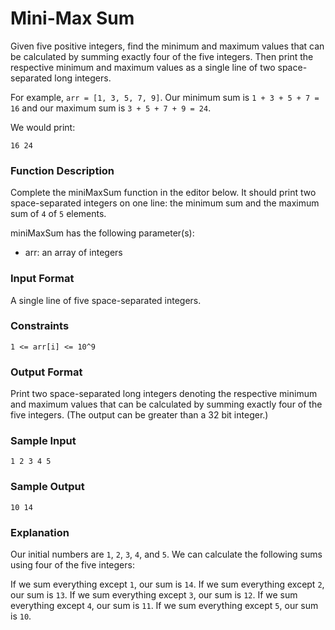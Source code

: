 # Mini-Max Sum

Given five positive integers, find the minimum and maximum values that can be calculated by summing exactly four of the five integers. Then print the respective minimum and maximum values as a single line of two space-separated long integers.

For example, `arr = [1, 3, 5, 7, 9]`. Our minimum sum is `1 + 3 + 5 + 7 = 16` and our maximum sum is `3 + 5 + 7 + 9 = 24`. 

We would print:

```
16 24
```

### Function Description

Complete the miniMaxSum function in the editor below. It should print two space-separated integers on one line: the minimum sum and the maximum sum of `4` of `5` elements.

miniMaxSum has the following parameter(s):

- arr: an array of  integers

### Input Format

A single line of five space-separated integers.

### Constraints

```
1 <= arr[i] <= 10^9
```

### Output Format

Print two space-separated long integers denoting the respective minimum and maximum values that can be calculated by summing exactly four of the five integers. (The output can be greater than a 32 bit integer.)

### Sample Input

```
1 2 3 4 5
```

### Sample Output

```
10 14
```

### Explanation

Our initial numbers are `1`, `2`, `3`, `4`, and `5`. We can calculate the following sums using four of the five integers:

If we sum everything except `1`, our sum is `14`.
If we sum everything except `2`, our sum is `13`.
If we sum everything except `3`, our sum is `12`.
If we sum everything except `4`, our sum is `11`.
If we sum everything except `5`, our sum is `10`.